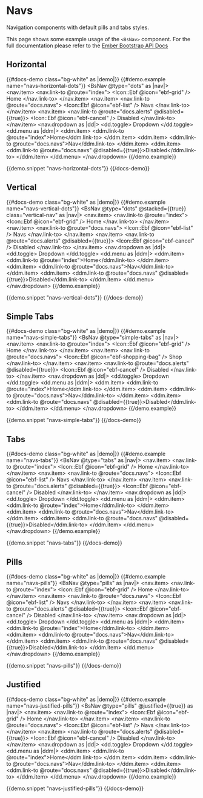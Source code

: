 # Navs

Navigation components with default pills and tabs styles.

This page shows some example usage of the `<BsNav>` component. For the full documentation please refer to the
[Ember Bootstrap API Docs](https://www.ember-bootstrap.com/api/classes/Components.Nav.html)

## Horizontal

{{#docs-demo class="bg-white" as |demo|}}
  {{#demo.example name="navs-horizontal-dots"}}
    <BsNav @type="dots" as |nav|>
      <nav.item>
        <nav.link-to @route="index">
          <Icon::Ebf @icon="ebf-grid" /> Home
        </nav.link-to>
      </nav.item>
      <nav.item>
        <nav.link-to @route="docs.navs">
          <Icon::Ebf @icon="ebf-list" /> Navs
        </nav.link-to>
      </nav.item>
      <nav.item>
        <nav.link-to @route="docs.alerts" @disabled={{true}}>
          <Icon::Ebf @icon="ebf-cancel" /> Disabled
        </nav.link-to>
      </nav.item>
      <nav.dropdown as |dd|>
        <dd.toggle>
          Dropdown <span class="caret"></span>
        </dd.toggle>
        <dd.menu as |ddm|>
          <ddm.item>
            <ddm.link-to @route="index">Home</ddm.link-to>
          </ddm.item>
          <ddm.item>
            <ddm.link-to @route="docs.navs">Nav</ddm.link-to>
          </ddm.item>
          <ddm.item>
            <ddm.link-to @route="docs.navs" @disabled={{true}}>Disabled</ddm.link-to>
          </ddm.item>
        </dd.menu>
      </nav.dropdown>
    </BsNav>
  {{/demo.example}}

  {{demo.snippet "navs-horizontal-dots"}}
{{/docs-demo}}

## Vertical

{{#docs-demo class="bg-white" as |demo|}}
  {{#demo.example name="navs-vertical-dots"}}
    <BsNav @type="dots" @stacked={{true}} class="vertical-nav" as |nav|>
      <nav.item>
        <nav.link-to @route="index">
          <Icon::Ebf @icon="ebf-grid" /> Home
        </nav.link-to>
      </nav.item>
      <nav.item>
        <nav.link-to @route="docs.navs">
          <Icon::Ebf @icon="ebf-list" /> Navs
        </nav.link-to>
      </nav.item>
      <nav.item>
        <nav.link-to @route="docs.alerts" @disabled={{true}}>
          <Icon::Ebf @icon="ebf-cancel" /> Disabled
        </nav.link-to>
      </nav.item>
      <nav.dropdown as |dd|>
        <dd.toggle>
          Dropdown <span class="caret"></span>
        </dd.toggle>
        <dd.menu as |ddm|>
          <ddm.item>
            <ddm.link-to @route="index">Home</ddm.link-to>
          </ddm.item>
          <ddm.item>
            <ddm.link-to @route="docs.navs">Nav</ddm.link-to>
          </ddm.item>
          <ddm.item>
            <ddm.link-to @route="docs.navs" @disabled={{true}}>Disabled</ddm.link-to>
          </ddm.item>
        </dd.menu>
      </nav.dropdown>
    </BsNav>
  {{/demo.example}}

  {{demo.snippet "navs-vertical-dots"}}
{{/docs-demo}}

## Simple Tabs

{{#docs-demo class="bg-white" as |demo|}}
  {{#demo.example name="navs-simple-tabs"}}
    <BsNav @type="simple-tabs" as |nav|>
      <nav.item>
        <nav.link-to @route="index">
          <Icon::Ebf @icon="ebf-grid" /> Home
        </nav.link-to>
      </nav.item>
      <nav.item>
        <nav.link-to @route="docs.navs">
          <Icon::Ebf @icon="ebf-shopping-bag" /> Shop
        </nav.link-to>
      </nav.item>
      <nav.item>
        <nav.link-to @route="docs.alerts" @disabled={{true}}>
          <Icon::Ebf @icon="ebf-cancel" /> Disabled
        </nav.link-to>
      </nav.item>
      <nav.dropdown as |dd|>
        <dd.toggle>
          Dropdown <span class="caret"></span>
        </dd.toggle>
        <dd.menu as |ddm|>
          <ddm.item>
            <ddm.link-to @route="index">Home</ddm.link-to>
          </ddm.item>
          <ddm.item>
            <ddm.link-to @route="docs.navs">Nav</ddm.link-to>
          </ddm.item>
          <ddm.item>
            <ddm.link-to @route="docs.navs" @disabled={{true}}>Disabled</ddm.link-to>
          </ddm.item>
        </dd.menu>
      </nav.dropdown>
    </BsNav>
  {{/demo.example}}

  {{demo.snippet "navs-simple-tabs"}}
{{/docs-demo}}

## Tabs

{{#docs-demo class="bg-white" as |demo|}}
  {{#demo.example name="navs-tabs"}}
    <BsNav @type="tabs" as |nav|>
      <nav.item>
        <nav.link-to @route="index">
          <Icon::Ebf @icon="ebf-grid" /> Home
        </nav.link-to>
      </nav.item>
      <nav.item>
        <nav.link-to @route="docs.navs">
          <Icon::Ebf @icon="ebf-list" /> Navs
        </nav.link-to>
      </nav.item>
      <nav.item>
        <nav.link-to @route="docs.alerts" @disabled={{true}}>
          <Icon::Ebf @icon="ebf-cancel" /> Disabled
        </nav.link-to>
      </nav.item>
      <nav.dropdown as |dd|>
        <dd.toggle>
          Dropdown <span class="caret"></span>
        </dd.toggle>
        <dd.menu as |ddm|>
          <ddm.item>
            <ddm.link-to @route="index">Home</ddm.link-to>
          </ddm.item>
          <ddm.item>
            <ddm.link-to @route="docs.navs">Nav</ddm.link-to>
          </ddm.item>
          <ddm.item>
            <ddm.link-to @route="docs.navs" @disabled={{true}}>Disabled</ddm.link-to>
          </ddm.item>
        </dd.menu>
      </nav.dropdown>
    </BsNav>
  {{/demo.example}}

  {{demo.snippet "navs-tabs"}}
{{/docs-demo}}

## Pills

{{#docs-demo class="bg-white" as |demo|}}
  {{#demo.example name="navs-pills"}}
    <BsNav @type="pills" as |nav|>
      <nav.item>
        <nav.link-to @route="index">
          <Icon::Ebf @icon="ebf-grid" /> Home
        </nav.link-to>
      </nav.item>
      <nav.item>
        <nav.link-to @route="docs.navs">
          <Icon::Ebf @icon="ebf-list" /> Navs
        </nav.link-to>
      </nav.item>
      <nav.item>
        <nav.link-to @route="docs.alerts" @disabled={{true}}>
          <Icon::Ebf @icon="ebf-cancel" /> Disabled
        </nav.link-to>
      </nav.item>
      <nav.dropdown as |dd|>
        <dd.toggle>
          Dropdown <span class="caret"></span>
        </dd.toggle>
        <dd.menu as |ddm|>
          <ddm.item>
            <ddm.link-to @route="index">Home</ddm.link-to>
          </ddm.item>
          <ddm.item>
            <ddm.link-to @route="docs.navs">Nav</ddm.link-to>
          </ddm.item>
          <ddm.item>
            <ddm.link-to @route="docs.navs" @disabled={{true}}>Disabled</ddm.link-to>
          </ddm.item>
        </dd.menu>
      </nav.dropdown>
    </BsNav>
  {{/demo.example}}

  {{demo.snippet "navs-pills"}}
{{/docs-demo}}

## Justified

{{#docs-demo class="bg-white" as |demo|}}
  {{#demo.example name="navs-justified-pills"}}
    <BsNav @type="pills" @justified={{true}} as |nav|>
      <nav.item>
        <nav.link-to @route="index">
          <Icon::Ebf @icon="ebf-grid" /> Home
        </nav.link-to>
      </nav.item>
      <nav.item>
        <nav.link-to @route="docs.navs">
          <Icon::Ebf @icon="ebf-list" /> Navs
        </nav.link-to>
      </nav.item>
      <nav.item>
        <nav.link-to @route="docs.alerts" @disabled={{true}}>
          <Icon::Ebf @icon="ebf-cancel" /> Disabled
        </nav.link-to>
      </nav.item>
      <nav.dropdown as |dd|>
        <dd.toggle>
          Dropdown <span class="caret"></span>
        </dd.toggle>
        <dd.menu as |ddm|>
          <ddm.item>
            <ddm.link-to @route="index">Home</ddm.link-to>
          </ddm.item>
          <ddm.item>
            <ddm.link-to @route="docs.navs">Nav</ddm.link-to>
          </ddm.item>
          <ddm.item>
            <ddm.link-to @route="docs.navs" @disabled={{true}}>Disabled</ddm.link-to>
          </ddm.item>
        </dd.menu>
      </nav.dropdown>
    </BsNav>
  {{/demo.example}}

  {{demo.snippet "navs-justified-pills"}}
{{/docs-demo}}